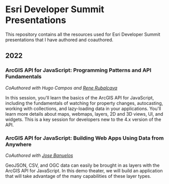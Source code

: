 # Esri Developer Summit Presentations
This repository contains all the resources used for Esri Developer Summit presentations that I have authored and coauthored.

## 2022
### ArcGIS API for JavaScript: Programming Patterns and API Fundamentals
_CoAuthored with Hugo Campos and [Rene Rubalcava](https://github.com/odoe)_

In this session, you'll learn the basics of the ArcGIS API for JavaScript, including the fundamentals of watching for property changes, autocasting, working with collections, and lazy-loading data in your applications. You'll learn more details about maps, webmaps, layers, 2D and 3D views, UI, and widgets. This is a key session for developers new to the 4.x version of the API.

### ArcGIS API for JavaScript: Building Web Apps Using Data from Anywhere
_CoAuthored with [Jose Banuelos](https://github.com/banuelosj)_

GeoJSON, CSV, and OGC data can easily be brought in as layers with the ArcGIS API for JavaScript. In this demo theater, we will build an application that will take advantage of the many capabilities of these layer types.